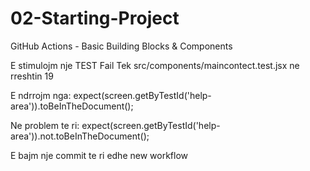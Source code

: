 # 02-Starting-Project
GitHub Actions - Basic Building Blocks &amp; Components

E stimulojm nje TEST Fail
Tek src/components/maincontect.test.jsx ne rreshtin 19

E ndrrojm nga: expect(screen.getByTestId('help-area')).toBeInTheDocument();

Ne problem te ri: expect(screen.getByTestId('help-area')).not.toBeInTheDocument();

E bajm nje commit te ri edhe new workflow
